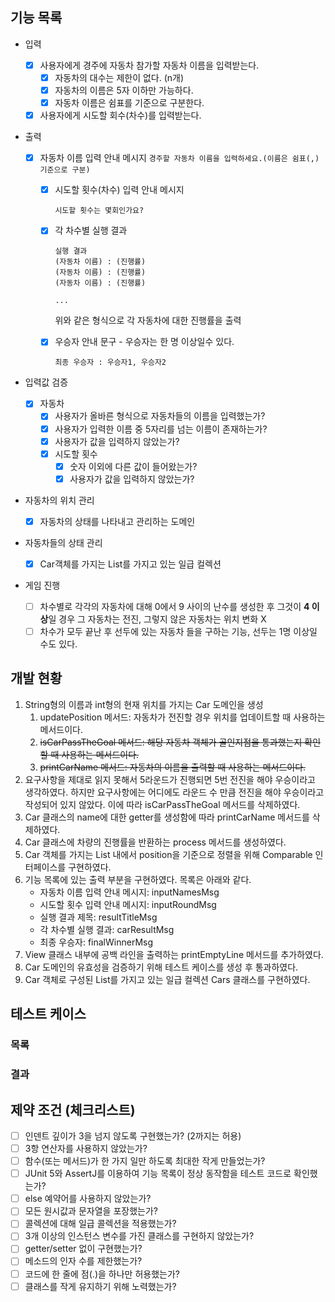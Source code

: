 ## 기능 목록
- 입력
	
	- [x] 사용자에게 경주에 자동차 참가할 자동차 이름을 입력받는다.
	  - [x] 자동차의 대수는 제한이 없다. (n개)
	  - [x] 자동차의 이름은 5자 이하만 가능하다.
	  - [x] 자동차 이름은 쉼표를 기준으로 구분한다.
	
	- [x] 사용자에게 시도할 회수(차수)를 입력받는다.
	
- 출력

  - [x] 자동차 이름 입력 안내 메시지
		```
		경주할 자동차 이름을 입력하세요.(이름은 쉼표(,) 기준으로 구분)
		```
	
	- [x] 시도할 횟수(차수) 입력 안내 메시지
	
	  ```
	  시도할 횟수는 몇회인가요?
	  ```
	- [x] 각 차수별 실행 결과
	
	  ```
	  실행 결과
	  (자동차 이름) : (진행률)
	  (자동차 이름) : (진행률)
	  (자동차 이름) : (진행률)
	  
	  ...
	  ```
	
	  위와 같은 형식으로 각 자동차에 대한 진행률을 출력
	
	- [x] 우승자 안내 문구 - 우승자는 한 명 이상일수 있다.
	
	  ```
	  최종 우승자 : 우승자1, 우승자2
	  ```
	
- 입력값 검증

  - [x] 자동차
	  - [x] 사용자가 올바른 형식으로 자동차들의 이름을 입력했는가?
	  - [x] 사용자가 입력한 이름 중 5자리를 넘는 이름이 존재하는가?
	  - [x] 사용자가 값을 입력하지 않았는가?
	- [x] 시도할 횟수
	  - [x] 숫자 이외에 다른 값이 들어왔는가?
	  - [x] 사용자가 값을 입력하지 않았는가?
	
- 자동차의 위치 관리

  - [x] 자동차의 상태를 나타내고 관리하는 도메인
	
- 자동차들의 상태 관리

  - [x] Car객체를 가지는 List를 가지고 있는 일급 컬렉션
	
- 게임 진행

  - [ ] 차수별로 각각의 자동차에 대해 0에서 9 사이의 난수를 생성한 후 그것이 **4 이상**일 경우 그 자동차는 전진, 그렇지 않은 자동차는 위치 변화 X
  - [ ] 차수가 모두 끝난 후 선두에 있는 자동차 들을 구하는 기능, 선두는 1명 이상일 수도 있다.

## 개발 현황

1. String형의 이름과 int형의 현재 위치를 가지는 Car 도메인을 생성
   1. updatePosition 메서드: 자동차가 전진할 경우 위치를 업데이트할 때 사용하는 메서드이다.
   2. ~~isCarPassTheGoal 메서드: 해당 자동차 객체가 골인지점을 통과했는지 확인할 때 사용하는 메서드이다.~~
   3. ~~printCarName 메서드: 자동차의 이름을 출력할 때 사용하는 메서드이다.~~
2. 요구사항을 제대로 읽지 못해서 5라운드가 진행되면 5번 전진을 해야 우승이라고 생각하였다. 하지만 요구사항에는 어디에도 라운드 수 만큼 전진을 해야 우승이라고 작성되어 있지 않았다. 이에 따라 isCarPassTheGoal 메서드를 삭제하였다.
3. Car 클래스의 name에 대한 getter를 생성함에 따라 printCarName 메서드를 삭제하였다.
4. Car 클래스에 차량의 진행률을 반환하는 process 메서드를 생성하였다.
5. Car 객체를 가지는 List 내에서 position을 기준으로 정렬을 위해 Comparable 인터페이스를 구현하였다.
6. 기능 목록에 있는 출력 부분을 구현하였다. 목록은 아래와 같다.
   - 자동차 이름 입력 안내 메시지: inputNamesMsg
   - 시도할 횟수 입력 안내 메시지: inputRoundMsg
   - 실행 결과 제목: resultTitleMsg
   - 각 차수별 실행 결과: carResultMsg
   - 최종 우승자: finalWinnerMsg
7. View 클래스 내부에 공백 라인을 출력하는 printEmptyLine 메서드를 추가하였다.
8. Car 도메인의 유효성을 검증하기 위해 테스트 케이스를 생성 후 통과하였다.
9. Car 객체로 구성된 List를 가지고 있는 일급 컬렉션 Cars 클래스를 구현하였다.

## 테스트 케이스

### 목록



### 결과





## 제약 조건 (체크리스트)
- [ ] 인덴트 깊이가 3을 넘지 않도록 구현했는가? (2까지는 허용)
- [ ] 3항 연산자를 사용하지 않았는가?
- [ ] 함수(또는 메서드)가 한 가지 일만 하도록 최대한 작게 만들었는가?
- [ ] JUnit 5와 AssertJ를 이용하여 기능 목록이 정상 동작함을 테스트 코드로 확인했는가?
- [ ] else 예약어를 사용하지 않았는가?
- [ ] 모든 원시값과 문자열을 포장했는가?
- [ ] 콜렉션에 대해 일급 콜렉션을 적용했는가?
- [ ] 3개 이상의 인스턴스 변수를 가진 클래스를 구현하지 않았는가?
- [ ] getter/setter 없이 구현했는가?
- [ ] 메소드의 인자 수를 제한했는가?
- [ ] 코드에 한 줄에 점(.)을 하나만 허용했는가?
- [ ] 클래스를 작게 유지하기 위해 노력했는가?
